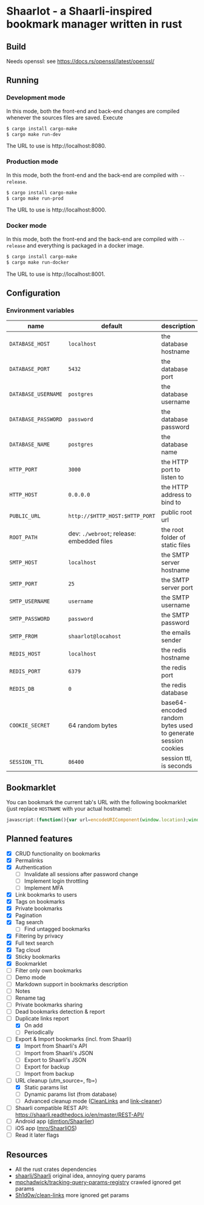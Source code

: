 # Shaarlot - a Shaarli-inspired bookmark manager written in rust

## Build
Needs openssl: see https://docs.rs/openssl/latest/openssl/

## Running
### Development mode
In this mode, both the front-end and back-end changes are compiled whenever the sources files are saved. Execute
```sh
$ cargo install cargo-make
$ cargo make run-dev
```
The URL to use is http://localhost:8080.

### Production mode
In this mode, both the front-end and the back-end are compiled with `--release`.
```sh
$ cargo install cargo-make
$ cargo make run-prod
```
The URL to use is http://localhost:8000.

### Docker mode
In this mode, both the front-end and the back-end are compiled with `--release` and everything is packaged in a docker
image.
```sh
$ cargo install cargo-make
$ cargo make run-docker
```
The URL to use is http://localhost:8001.

## Configuration
### Environment variables
| name                | default                                   | description                                                  |
|---------------------|-------------------------------------------|--------------------------------------------------------------|
| `DATABASE_HOST`     | `localhost`                               | the database hostname                                        |
| `DATABASE_PORT`     | `5432`                                    | the database port                                            |
| `DATABASE_USERNAME` | `postgres`                                | the database username                                        |
| `DATABASE_PASSWORD` | `password`                                | the database password                                        |
| `DATABASE_NAME`     | `postgres`                                | the database name                                            |
| `HTTP_PORT`         | `3000`                                    | the HTTP port to listen to                                   |
| `HTTP_HOST`         | `0.0.0.0`                                 | the HTTP address to bind to                                  |
| `PUBLIC_URL`        | `http://$HTTP_HOST:$HTTP_PORT`            | public root url                                              |
| `ROOT_PATH`         | dev: `./webroot`; release: embedded files | the root folder of static files                              |
| `SMTP_HOST`         | `localhost`                               | the SMTP server hostname                                     |
| `SMTP_PORT`         | `25`                                      | the SMTP server port                                         |
| `SMTP_USERNAME`     | `username`                                | the SMTP username                                            |
| `SMTP_PASSWORD`     | `password`                                | the SMTP password                                            |
| `SMTP_FROM`         | `shaarlot@locahost`                       | the emails sender                                            |
| `REDIS_HOST`        | `localhost`                               | the redis hostname                                           |
| `REDIS_PORT`        | `6379`                                    | the redis port                                               |
| `REDIS_DB`          | `0`                                       | the redis database                                           |
| `COOKIE_SECRET`     | 64 random bytes                           | base64-encoded random bytes used to generate session cookies |
| `SESSION_TTL`       | `86400`                                   | session ttl, is seconds                                      |

## Bookmarklet
You can bookmark the current tab's URL with the following bookmarklet (just replace `HOSTNAME` with your actual hostname):
```javascript
javascript:(function(){var url=encodeURIComponent(window.location);window.open('https://HOSTNAME/bookmarks/~add?url='+url,'_blank','menubar=no,height=600,width=600,toolbar=no,scrollbars=yes,status=no,dialog=1');})();
```

## Planned features
* [x] CRUD functionality on bookmarks
* [x] Permalinks
* [x] Authentication
  * [ ] Invalidate all sessions after password change
  * [ ] Implement login throttling
  * [ ] Implement MFA
* [x] Link bookmarks to users
* [x] Tags on bookmarks
* [x] Private bookmarks
* [x] Pagination
* [x] Tag search
  * [ ] Find untagged bookmarks
* [x] Filtering by privacy
* [x] Full text search
* [x] Tag cloud
* [x] Sticky bookmarks
* [x] Bookmarklet
* [ ] Filter only own bookmarks
* [ ] Demo mode
* [ ] Markdown support in bookmarks description
* [ ] Notes
* [ ] Rename tag
* [ ] Private bookmarks sharing
* [ ] Dead bookmarks detection & report
* [ ] Duplicate links report
  * [x] On add
  * [ ] Periodically
* [ ] Export & Import bookmarks (incl. from Shaarli)
  * [x] Import from Shaarli's API
  * [ ] Import from Shaarli's JSON
  * [ ] Export to Shaarli's JSON
  * [ ] Export for backup
  * [ ] Import from backup
* [ ] URL cleanup (utm_source=, fb=)
  * [x] Static params list
  * [ ] Dynamic params list (from database)
  * [ ] Advanced cleanup mode ([CleanLinks](https://github.com/Cimbali/CleanLinks/blob/master/addon/data/rules.json) and [link-cleaner](https://github.com/corbindavenport/link-cleaner/blob/main/js/shared.js))
* [ ] Shaarli compatible REST API: https://shaarli.readthedocs.io/en/master/REST-API/
* [ ] Android app ([dimtion/Shaarlier](https://github.com/dimtion/Shaarlier))
* [ ] iOS app ([mro/ShaarliOS](https://github.com/mro/ShaarliOS))
* [ ] Read it later flags

## Resources
 * All the rust crates dependencies
 * [shaarli/Shaarli](https://github.com/shaarli/Shaarli) original idea, annoying query params
 * [mpchadwick/tracking-query-params-registry](https://github.com/mpchadwick/tracking-query-params-registry) crawled ignored get params
 * [Sh1d0w/clean-links](https://github.com/Sh1d0w/clean-links) more ignored get params
